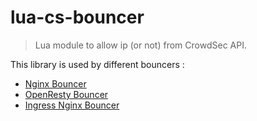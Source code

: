 # lua-cs-bouncer

> Lua module to allow ip (or not) from CrowdSec API.

This library is used by different bouncers :

* [Nginx Bouncer](https://docs.crowdsec.net/docs/next/bouncers/nginx)
* [OpenResty Bouncer](https://docs.crowdsec.net/docs/next/bouncers/openresty)
* [Ingress Nginx Bouncer](https://docs.crowdsec.net/docs/next/bouncers/ingress-nginx)